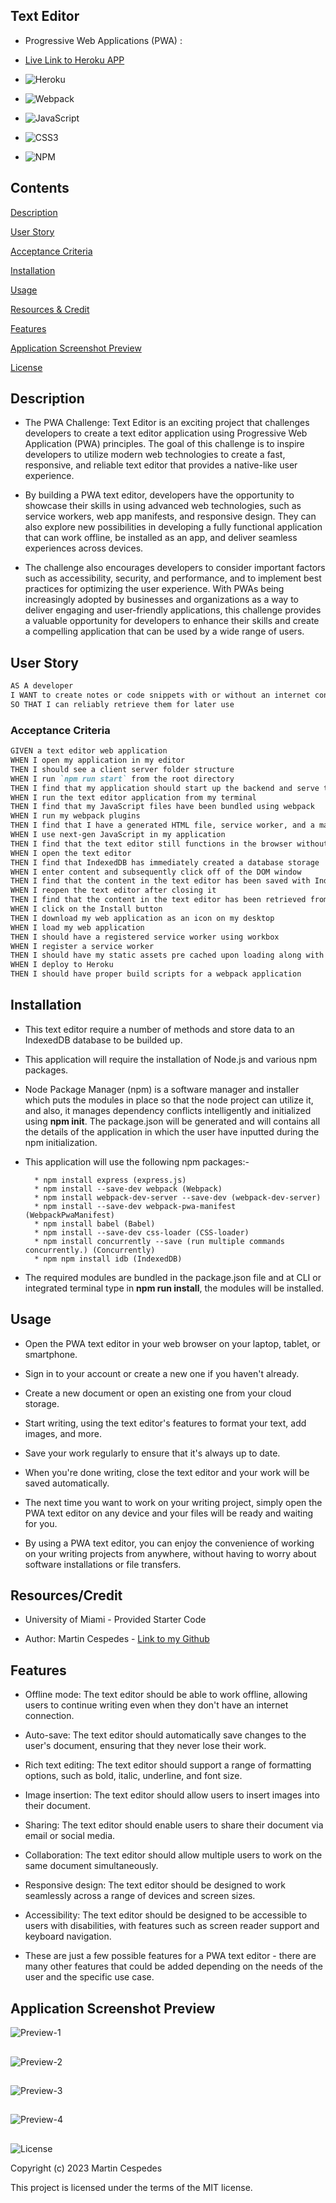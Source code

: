 ## Text Editor

- Progressive Web Applications (PWA) :

- [Live Link to Heroku APP](https://young-castle-98911.herokuapp.com/)

- ![Heroku](https://img.shields.io/badge/heroku-%23430098.svg?style=for-the-badge&logo=heroku&logoColor=white)

- ![Webpack](https://img.shields.io/badge/webpack-%238DD6F9.svg?style=for-the-badge&logo=webpack&logoColor=black)

- ![JavaScript](https://img.shields.io/badge/javascript-%23323330.svg?style=for-the-badge&logo=javascript&logoColor=%23F7DF1E)

- ![CSS3](https://img.shields.io/badge/css3-%231572B6.svg?style=for-the-badge&logo=css3&logoColor=white)

- ![NPM](https://img.shields.io/badge/NPM-%23CB3837.svg?style=for-the-badge&logo=npm&logoColor=white)

## Contents

[Description](#description)

[User Story](#user-story)

[Acceptance Criteria](#acceptance-criteria)

[Installation](#installation)

[Usage](#usage)

[Resources & Credit](#resourcescredit)

[Features](#features)

[Application Screenshot Preview](#application-screenshot-preview)

[License](#license)

## Description

- The PWA Challenge: Text Editor is an exciting project that challenges developers to create a text editor application using Progressive Web Application (PWA) principles. The goal of this challenge is to inspire developers to utilize modern web technologies to create a fast, responsive, and reliable text editor that provides a native-like user experience.

- By building a PWA text editor, developers have the opportunity to showcase their skills in using advanced web technologies, such as service workers, web app manifests, and responsive design. They can also explore new possibilities in developing a fully functional application that can work offline, be installed as an app, and deliver seamless experiences across devices.

- The challenge also encourages developers to consider important factors such as accessibility, security, and performance, and to implement best practices for optimizing the user experience. With PWAs being increasingly adopted by businesses and organizations as a way to deliver engaging and user-friendly applications, this challenge provides a valuable opportunity for developers to enhance their skills and create a compelling application that can be used by a wide range of users.

## User Story

```md
AS A developer
I WANT to create notes or code snippets with or without an internet connection
SO THAT I can reliably retrieve them for later use
```

### Acceptance Criteria

```md
GIVEN a text editor web application
WHEN I open my application in my editor
THEN I should see a client server folder structure
WHEN I run `npm run start` from the root directory
THEN I find that my application should start up the backend and serve the client
WHEN I run the text editor application from my terminal
THEN I find that my JavaScript files have been bundled using webpack
WHEN I run my webpack plugins
THEN I find that I have a generated HTML file, service worker, and a manifest file
WHEN I use next-gen JavaScript in my application
THEN I find that the text editor still functions in the browser without errors
WHEN I open the text editor
THEN I find that IndexedDB has immediately created a database storage
WHEN I enter content and subsequently click off of the DOM window
THEN I find that the content in the text editor has been saved with IndexedDB
WHEN I reopen the text editor after closing it
THEN I find that the content in the text editor has been retrieved from our IndexedDB
WHEN I click on the Install button
THEN I download my web application as an icon on my desktop
WHEN I load my web application
THEN I should have a registered service worker using workbox
WHEN I register a service worker
THEN I should have my static assets pre cached upon loading along with subsequent pages and static assets
WHEN I deploy to Heroku
THEN I should have proper build scripts for a webpack application
```

## Installation

- This text editor require a number of methods and store data to an IndexedDB database to be builded up.

- This application will require the installation of Node.js and various npm packages.

- Node Package Manager (npm) is a software manager and installer which puts the modules in place so that the node project can utilize it, and also, it manages dependency conflicts intelligently and initialized using **npm init**. The package.json will be generated and will contains all the details of the application in which the user have inputted during the npm initialization.

- This application will use the following npm packages:-

        * npm install express (express.js)
        * npm install --save-dev webpack (Webpack)
        * npm install webpack-dev-server --save-dev (webpack-dev-server)
        * npm install --save-dev webpack-pwa-manifest (WebpackPwaManifest)
        * npm install babel (Babel)
        * npm install --save-dev css-loader (CSS-loader)
        * npm install concurrently --save (run multiple commands concurrently.) (Concurrently)
        * npm npm install idb (IndexedDB)

- The required modules are bundled in the package.json file and at CLI or integrated terminal type in **npm run install**, the modules will be installed.

## Usage

- Open the PWA text editor in your web browser on your laptop, tablet, or smartphone.

- Sign in to your account or create a new one if you haven't already.

- Create a new document or open an existing one from your cloud storage.

- Start writing, using the text editor's features to format your text, add images, and more.

- Save your work regularly to ensure that it's always up to date.

- When you're done writing, close the text editor and your work will be saved automatically.

- The next time you want to work on your writing project, simply open the PWA text editor on any device and your files will be ready and waiting for you.

- By using a PWA text editor, you can enjoy the convenience of working on your writing projects from anywhere, without having to worry about software installations or file transfers.

## Resources/Credit

- University of Miami - Provided Starter Code

- Author: Martin Cespedes - [Link to my Github](https://github.com/MartinCespedes)

## Features

- Offline mode: The text editor should be able to work offline, allowing users to continue writing even when they don't have an internet connection.

- Auto-save: The text editor should automatically save changes to the user's document, ensuring that they never lose their work.

- Rich text editing: The text editor should support a range of formatting options, such as bold, italic, underline, and font size.

- Image insertion: The text editor should allow users to insert images into their document.

- Sharing: The text editor should enable users to share their document via email or social media.

- Collaboration: The text editor should allow multiple users to work on the same document simultaneously.

- Responsive design: The text editor should be designed to work seamlessly across a range of devices and screen sizes.

- Accessibility: The text editor should be designed to be accessible to users with disabilities, with features such as screen reader support and keyboard navigation.

- These are just a few possible features for a PWA text editor - there are many other features that could be added depending on the needs of the user and the specific use case.

## Application Screenshot Preview

![Preview-1](./Develop/client/src/images/JATE_1.png)

##

![Preview-2](./Develop/client/src/images/JATE_2.png)

##

![Preview-3](./Develop/client/src/images/JATE_3.png)

##

![Preview-4](./Develop/client/src/images/JATE_4.png)

##

![License](https://img.shields.io/badge/License-MIT-yellow.svg)

Copyright (c) 2023 Martin Cespedes

This project is licensed under the terms of the MIT license.
